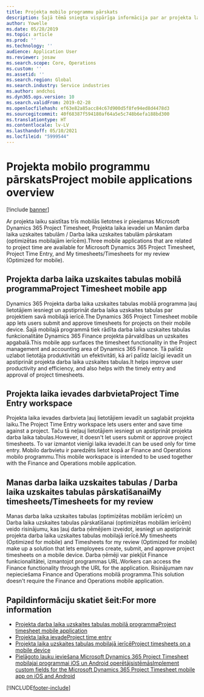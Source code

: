 ```yaml
---
title: Projekta mobilo programmu pārskats
description: Šajā tēmā sniegta vispārīga informācija par ar projekta laiku saistītajām programmām risinājumam Microsoft Dynamics 365 Project Timesheet, Projekta laika ievadei un Manām darba laika uzskaites tabulām / Darba laika uzskaites tabulām, kas pieejamas mobilā ierīcē.
author: Yowelle
ms.date: 05/28/2019
ms.topic: article
ms.prod: ''
ms.technology: ''
audience: Application User
ms.reviewer: josaw
ms.search.scope: Core, Operations
ms.custom: ''
ms.assetid: ''
ms.search.region: Global
ms.search.industry: Service industries
ms.author: andchoi
ms.dyn365.ops.version: 10
ms.search.validFrom: 2019-02-28
ms.openlocfilehash: ef63e82a85acc84c67d900d5f8fe94ed8d4478d3
ms.sourcegitcommit: 40f68387f594180af64a5e5c748b6efa188bd300
ms.translationtype: HT
ms.contentlocale: lv-LV
ms.lasthandoff: 05/10/2021
ms.locfileid: "5999544"
---
```

# <a name="project-mobile-applications-overview"></a><span data-ttu-id="76054-103">Projekta mobilo programmu pārskats</span><span class="sxs-lookup"><span data-stu-id="76054-103">Project mobile applications overview</span></span>

[!include [banner](../includes/banner.md)]

<span data-ttu-id="76054-104">Ar projekta laiku saistītas trīs mobilās lietotnes ir pieejamas Microsoft Dynamics 365 Project Timesheet, Projekta laika ievadei un Manām darba laika uzskaites tabulām / Darba laika uzskaites tabulām pārskatam (optimizētas mobilajām ierīcēm).</span><span class="sxs-lookup"><span data-stu-id="76054-104">Three mobile applications that are related to project time are available for Microsoft Dynamics 365 Project Timesheet, Project Time Entry, and My timesheets/Timesheets for my review (Optimized for mobile).</span></span>

## <a name="project-timesheet-mobile-app"></a><span data-ttu-id="76054-105">Projekta darba laika uzskaites tabulas mobilā programma</span><span class="sxs-lookup"><span data-stu-id="76054-105">Project Timesheet mobile app</span></span>

<span data-ttu-id="76054-106">Dynamics 365 Projekta darba laika uzskaites tabulas mobilā programma ļauj lietotājiem iesniegt un apstiprināt darba laika uzskaites tabulas par projektiem savā mobilajā ierīcē.</span><span class="sxs-lookup"><span data-stu-id="76054-106">The Dynamics 365 Project Timesheet mobile app lets users submit and approve timesheets for projects on their mobile device.</span></span> <span data-ttu-id="76054-107">Šajā mobilajā programmā tiek rādīta darba laika uzskaites tabulas funkcionalitāte Dynamics 365 Finance projekta pārvaldības un uzskaites apgabalā.</span><span class="sxs-lookup"><span data-stu-id="76054-107">This mobile app surfaces the timesheet functionality in the Project management and accounting area of Dynamics 365 Finance.</span></span> <span data-ttu-id="76054-108">Tā palīdz uzlabot lietotāja produktivitāti un efektivitāti, kā arī palīdz laicīgi ievadīt un apstiprināt projekta darba laika uzskaites tabulas.</span><span class="sxs-lookup"><span data-stu-id="76054-108">It helps improve user productivity and efficiency, and also helps with the timely entry and approval of project timesheets.</span></span>

## <a name="project-time-entry-workspace"></a><span data-ttu-id="76054-109">Projekta laika ievades darbvieta</span><span class="sxs-lookup"><span data-stu-id="76054-109">Project Time Entry workspace</span></span>

<span data-ttu-id="76054-110">Projekta laika ievades darbvieta ļauj lietotājiem ievadīt un saglabāt projekta laiku.</span><span class="sxs-lookup"><span data-stu-id="76054-110">The Project Time Entry workspace lets users enter and save time against a project.</span></span> <span data-ttu-id="76054-111">Taču tā neļauj lietotājiem iesniegt un apstiprināt projekta darba laika tabulas.</span><span class="sxs-lookup"><span data-stu-id="76054-111">However, it doesn't let users submit or approve project timesheets.</span></span> <span data-ttu-id="76054-112">To var izmantot vienīgi laika ievadei.</span><span class="sxs-lookup"><span data-stu-id="76054-112">It can be used only for time entry.</span></span> <span data-ttu-id="76054-113">Mobilo darbvietu ir paredzēts lietot kopā ar Finance and Operations mobilo programmu.</span><span class="sxs-lookup"><span data-stu-id="76054-113">This mobile workspace is intended to be used together with the Finance and Operations mobile application.</span></span>

## <a name="my-timesheetstimesheets-for-my-review"></a><span data-ttu-id="76054-114">Manas darba laika uzskaites tabulas / Darba laika uzskaites tabulas pārskatīšanai</span><span class="sxs-lookup"><span data-stu-id="76054-114">My timesheets/Timesheets for my review</span></span>

<span data-ttu-id="76054-115">Manas darba laika uzskaites tabulas (optimizētas mobilām ierīcēm) un Darba laika uzskaites tabulas pārskatīšanai (optimizētas mobilām ierīcēm) veido risinājumu, kas ļauj darba ņēmējiem izveidot, iesniegt un apstiprināt projekta darba laika uzskaites tabulas mobilajā ierīcē.</span><span class="sxs-lookup"><span data-stu-id="76054-115">My timesheets (Optimized for mobile) and Timesheets for my review (Optimized for mobile) make up a solution that lets employees create, submit, and approve project timesheets on a mobile device.</span></span> <span data-ttu-id="76054-116">Darba ņēmēji var piekļūt Finance funkcionalitātei, izmantojot programmas URL.</span><span class="sxs-lookup"><span data-stu-id="76054-116">Workers can access the Finance functionality through the URL for the application.</span></span> <span data-ttu-id="76054-117">Risinājumam nav nepieciešama Finance and Operations mobilā programma.</span><span class="sxs-lookup"><span data-stu-id="76054-117">This solution doesn't require the Finance and Operations mobile application.</span></span>

## <a name="for-more-information"></a><span data-ttu-id="76054-118">Papildinformāciju skatiet šeit:</span><span class="sxs-lookup"><span data-stu-id="76054-118">For more information</span></span>

- [<span data-ttu-id="76054-119">Projekta darba laika uzskaites tabulas mobilā programma</span><span class="sxs-lookup"><span data-stu-id="76054-119">Project timesheet mobile application</span></span>](project-timesheet.md)
- [<span data-ttu-id="76054-120">Projekta laika ievade</span><span class="sxs-lookup"><span data-stu-id="76054-120">Project time entry</span></span>]( project-time-entry-mobile-workspace.md)
- [<span data-ttu-id="76054-121">Projekta laika uzskaites tabulas mobilajā ierīcē</span><span class="sxs-lookup"><span data-stu-id="76054-121">Project timesheets on a mobile device</span></span>](Mobile-timesheets.md)
- [<span data-ttu-id="76054-122">Pielāgoto lauku ieviešana Microsoft Dynamics 365 Project Timesheet mobilajai programmai iOS un Android operētājsistēmās</span><span class="sxs-lookup"><span data-stu-id="76054-122">Implement custom fields for the Microsoft Dynamics 365 Project Timesheet mobile app on iOS and Android</span></span>](custom-fields-mobile.md)


[!INCLUDE[footer-include](../includes/footer-banner.md)]